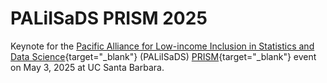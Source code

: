# PALiISaDS PRISM 2025

Keynote for the [Pacific Alliance for Low-income Inclusion in Statistics and Data Science](https://www.paliisads.org/home){target="_blank"} (PALiISaDS) [PRISM](https://www.paliisads.org/events/prism){target="_blank"} event on May 3, 2025 at UC Santa Barbara.
